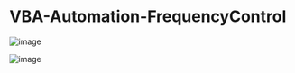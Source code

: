 # VBA-Automation-FrequencyControl

![image](https://github.com/Pontessxx/VBA-Automation-FrequencyControl/assets/126187491/4d4c17dc-fe9c-4f5b-9cc2-77e75620b31d)


![image](https://github.com/Pontessxx/VBA-Automation-FrequencyControl/assets/126187491/b428ee75-aa4b-4ea5-825a-2f0e47f8c683)
